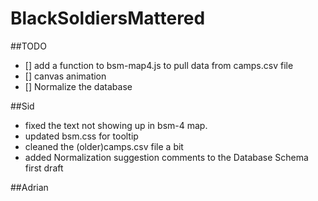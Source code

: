 # BlackSoldiersMattered

##TODO
- [] add a function to bsm-map4.js to pull data from camps.csv file 
- [] canvas animation 
- [] Normalize the database 

##Sid
- fixed the text not showing up in bsm-4 map.
- updated bsm.css for tooltip
- cleaned the (older)camps.csv file a bit
- added Normalization suggestion comments to the Database Schema first draft
 
##Adrian





